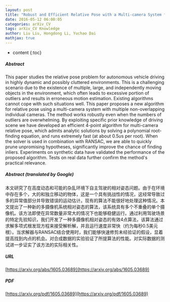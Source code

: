 ```yaml
---
layout: post
title: "Robust and Efficient Relative Pose with a Multi-camera System for Autonomous Vehicle in Highly Dynamic Environments"
date: 2016-05-12 06:00:05
categories: arXiv_CV
tags: arXiv_CV Knowledge
author: Liu Liu, Hongdong Li, Yuchao Dai
mathjax: true
---
```


* content
{:toc}

##### Abstract
This paper studies the relative pose problem for autonomous vehicle driving in highly dynamic and possibly cluttered environments. This is a challenging scenario due to the existence of multiple, large, and independently moving objects in the environment, which often leads to excessive portion of outliers and results in erroneous motion estimation. Existing algorithms cannot cope with such situations well. This paper proposes a new algorithm for relative pose using a multi-camera system with multiple non-overlapping individual cameras. The method works robustly even when the numbers of outliers are overwhelming. By exploiting specific prior knowledge of driving scene we have developed an efficient 4-point algorithm for multi-camera relative pose, which admits analytic solutions by solving a polynomial root-finding equation, and runs extremely fast (at about 0.5$u$s per root). When the solver is used in combination with RANSAC, we are able to quickly prune unpromising hypotheses, significantly improve the chance of finding inliers. Experiments on synthetic data have validated the performance of the proposed algorithm. Tests on real data further confirm the method's practical relevance.

##### Abstract (translated by Google)
本文研究了在高度动态和可能的杂乱环境下自主驾驶的相对姿态问题。由于在环境中存在多个，大的和独立移动的物体，这是一个具有挑战性的情况，这经常导致过多的异常值部分并导致错误的运动估计。现有的算法不能很好地处理这种情况。本文提出了一种新的多摄像机系统相对姿态的算法，该系统具有多个不重叠的单个摄像机。该方法即使在异常数量非常大的情况下也能够稳健运行。通过利用驾驶场景的特定先验知识，我们开发了一种多摄像机相对姿态的有效4点算法，该算法通过求解多项式根发现方程来接受解析解，并且运行速度非常快（约为每秒0.5美元根）。当求解器与RANSAC结合使用时，我们能够快速修剪未经验证的假设，显着提高找到内点的机会。对合成数据的实验验证了所提算法的性能。对实际数据的测试进一步证实了该方法的实际相关性。

##### URL
[https://arxiv.org/abs/1605.03689](https://arxiv.org/abs/1605.03689)

##### PDF
[https://arxiv.org/pdf/1605.03689](https://arxiv.org/pdf/1605.03689)


